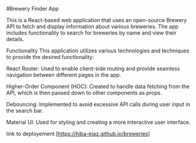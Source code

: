 #Brewery Finder App

This is a React-based web application that uses an open-source Brewery API to fetch and display information about various breweries. The app includes functionality to search for breweries by name and view their details.

Functionality
This application utilizes various technologies and techniques to provide the desired functionality:

React Router: Used to enable client-side routing and provide seamless navigation between different pages in the app.

Higher-Order Component (HOC): Created to handle data fetching from the API, which is then passed down to other components as props.

Debouncing: Implemented to avoid excessive API calls during user input in the search bar.

Material UI: Used for styling and creating a more interactive user interface.

 link to deployement [https://hiba-ejaz.github.io/breweries]

